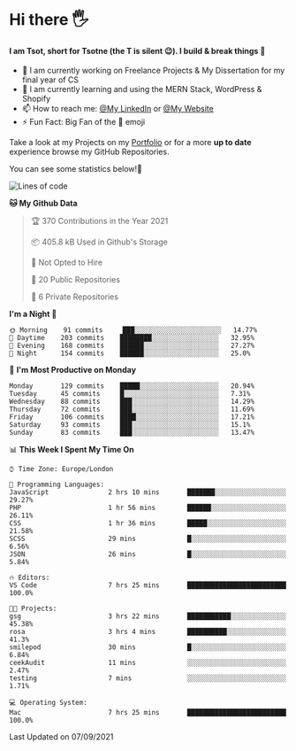 # Hi there :raised_hand_with_fingers_splayed:
#### I am Tsot, short for Tsotne (the T is silent :wink:). I build & break things :space_invader:
- :telescope: I am currently working on Freelance Projects & My Dissertation for my final year of CS
- :seedling: I am currently learning and using the MERN Stack, WordPress & Shopify
- :mailbox: How to reach me: [@My LinkedIn](https://www.linkedin.com/in/tsotne-gvadzabia/) or [@My Website](https://tsotnegvadzabia.me/contact)
- :zap: Fun Fact: Big Fan of the :space_invader: emoji

Take a look at my Projects on my [Portfolio](https://tsotne.co.uk/) or for a more **up to date** experience browse my GitHub Repositories.

You can see some statistics below!:space_invader:
<!--START_SECTION:waka-->
![Lines of code](https://img.shields.io/badge/From%20Hello%20World%20I%27ve%20Written-3.5%20million%20lines%20of%20code-blue)

**🐱 My Github Data** 

> 🏆 370 Contributions in the Year 2021
 > 
> 📦 405.8 kB Used in Github's Storage 
 > 
> 🚫 Not Opted to Hire
 > 
> 📜 20 Public Repositories 
 > 
> 🔑 6 Private Repositories  
 > 
**I'm a Night 🦉** 

```text
🌞 Morning    91 commits     ███░░░░░░░░░░░░░░░░░░░░░░   14.77% 
🌆 Daytime    203 commits    ████████░░░░░░░░░░░░░░░░░   32.95% 
🌃 Evening    168 commits    ██████░░░░░░░░░░░░░░░░░░░   27.27% 
🌙 Night      154 commits    ██████░░░░░░░░░░░░░░░░░░░   25.0%

```
📅 **I'm Most Productive on Monday** 

```text
Monday       129 commits    █████░░░░░░░░░░░░░░░░░░░░   20.94% 
Tuesday      45 commits     █░░░░░░░░░░░░░░░░░░░░░░░░   7.31% 
Wednesday    88 commits     ███░░░░░░░░░░░░░░░░░░░░░░   14.29% 
Thursday     72 commits     ███░░░░░░░░░░░░░░░░░░░░░░   11.69% 
Friday       106 commits    ████░░░░░░░░░░░░░░░░░░░░░   17.21% 
Saturday     93 commits     ███░░░░░░░░░░░░░░░░░░░░░░   15.1% 
Sunday       83 commits     ███░░░░░░░░░░░░░░░░░░░░░░   13.47%

```


📊 **This Week I Spent My Time On** 

```text
⌚︎ Time Zone: Europe/London

💬 Programming Languages: 
JavaScript               2 hrs 10 mins       ███████░░░░░░░░░░░░░░░░░░   29.27% 
PHP                      1 hr 56 mins        ██████░░░░░░░░░░░░░░░░░░░   26.11% 
CSS                      1 hr 36 mins        █████░░░░░░░░░░░░░░░░░░░░   21.58% 
SCSS                     29 mins             █░░░░░░░░░░░░░░░░░░░░░░░░   6.56% 
JSON                     26 mins             █░░░░░░░░░░░░░░░░░░░░░░░░   5.84%

🔥 Editors: 
VS Code                  7 hrs 25 mins       █████████████████████████   100.0%

🐱‍💻 Projects: 
gsg                      3 hrs 22 mins       ███████████░░░░░░░░░░░░░░   45.38% 
rosa                     3 hrs 4 mins        ██████████░░░░░░░░░░░░░░░   41.3% 
smilepod                 30 mins             █░░░░░░░░░░░░░░░░░░░░░░░░   6.84% 
ceekAudit                11 mins             ░░░░░░░░░░░░░░░░░░░░░░░░░   2.47% 
testing                  7 mins              ░░░░░░░░░░░░░░░░░░░░░░░░░   1.71%

💻 Operating System: 
Mac                      7 hrs 25 mins       █████████████████████████   100.0%

```


 Last Updated on 07/09/2021
<!--END_SECTION:waka-->
